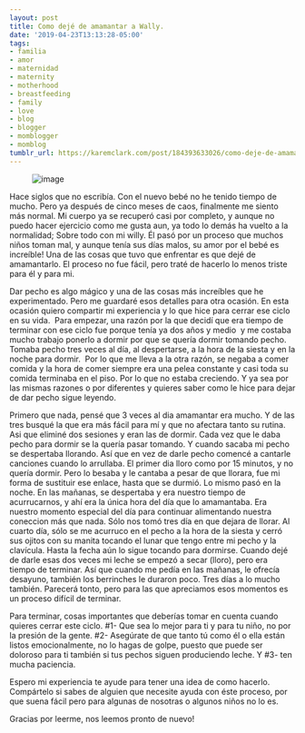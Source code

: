 ```yaml
---
layout: post
title: Como dejé de amamantar a Wally.
date: '2019-04-23T13:13:28-05:00'
tags:
- familia
- amor
- maternidad
- maternity
- motherhood
- breastfeeding
- family
- love
- blog
- blogger
- momblogger
- momblog
tumblr_url: https://karemclark.com/post/184393633026/como-deje-de-amamantar-a-wally
---
```

<figure data-orig-width="5184" data-orig-height="3456" class="tmblr-full"><img src="https://64.media.tumblr.com/d2eaa05700f408a9266e7fe55e9ca0f9/tumblr_inline_pqfek5OokV1t4qra9_1280.jpg" alt="image" data-orig-width="5184" data-orig-height="3456"></figure>

Hace siglos que no escribía. Con el nuevo bebé no he tenido tiempo de mucho. Pero ya después de cinco meses de caos, finalmente me siento más normal. Mi cuerpo ya se recuperó casi por completo, y aunque no puedo hacer ejercicio como me gusta aun, ya todo lo demás ha vuelto a la normalidad; Sobre todo con mi willy. Él pasó por un proceso que muchos niños toman mal, y aunque tenía sus días malos, su amor por el bebé es increíble! Una de las cosas que tuvo que enfrentar es que dejé de amamantarlo. El proceso no fue fácil, pero traté de hacerlo lo menos triste para él y para mi.

Dar pecho es algo mágico y una de las cosas más increíbles que he experimentado. Pero me guardaré esos detalles para otra ocasión. En esta ocasión quiero compartir mi experiencia y lo que hice para cerrar ese ciclo en su vida. &nbsp;Para empezar, una razón por la que decidí que era tiempo de terminar con ese ciclo fue porque tenía ya dos años y medio &nbsp;y me costaba mucho trabajo ponerlo a dormir por que se quería dormir tomando pecho. Tomaba pecho tres veces al día, al despertarse, a la hora de la siesta y en la noche para dormir. &nbsp;Por lo que me lleva a la otra razón, se negaba a comer comida y la hora de comer siempre era una pelea constante y casi toda su comida terminaba en el piso. Por lo que no estaba creciendo. Y ya sea por las mismas razones o por diferentes y quieres saber como le hice para dejar de dar pecho sigue leyendo.

Primero que nada, pensé que 3 veces al dia amamantar era mucho. Y de las tres busqué la que era más fácil para mí y que no afectara tanto su rutina. Asi que eliminé dos sesiones y eran las de dormir. Cada vez que le daba pecho para dormir se la quería pasar tomando. Y cuando sacaba mi pecho se despertaba llorando. Así que en vez de darle pecho comencé a cantarle canciones cuando lo arrullaba. El primer dia lloro como por 15 minutos, y no quería dormir. Pero lo besaba y le cantaba a pesar de que llorara, fue mi forma de sustituir ese enlace, hasta que se durmió. Lo mismo pasó en la noche. En las mañanas, se despertaba y era nuestro tiempo de acurrucarnos, y ahí era la única hora del día que lo amamantaba. Era nuestro momento especial del día para continuar alimentando nuestra coneccion más que nada. Sólo nos tomó tres día en que dejara de llorar. Al cuarto día, sólo se me acurruco en el pecho a la hora de la siesta y cerró sus ojitos con su manita tocando el lunar que tengo entre mi pecho y la clavícula. Hasta la fecha aún lo sigue tocando para dormirse. Cuando dejé de darle esas dos veces mi leche se empezó a secar (lloro), pero era tiempo de terminar. Así que cuando me pedía en las mañanas, le ofrecía desayuno, también los berrinches le duraron poco. Tres días a lo mucho también. Parecerá tonto, pero para las que apreciamos esos momentos es un proceso difícil de terminar.

Para terminar, cosas importantes que deberías tomar en cuenta cuando quieres cerrar este ciclo. #1- Que sea lo mejor para ti y para tu niño, no por la presión de la gente. #2- Asegúrate de que tanto tú como él o ella están listos emocionalmente, no lo hagas de golpe, puesto que puede ser doloroso para ti también si tus pechos siguen produciendo leche. Y #3- ten mucha paciencia.

Espero mi experiencia te ayude para tener una idea de como hacerlo. Compártelo si sabes de alguien que necesite ayuda con éste proceso, por que suena fácil pero para algunas de nosotras o algunos niños no lo es.

Gracias por leerme, nos leemos pronto de nuevo!

